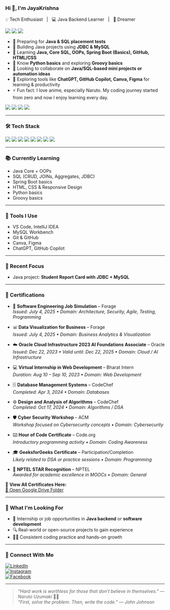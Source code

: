 <div align="left">

### Hi 👋, I'm JayaKrishna

💡 Tech Enthusiast &nbsp;&nbsp;|&nbsp;&nbsp; 💻 Java Backend Learner &nbsp;&nbsp;|&nbsp;&nbsp; 🌊 Dreamer  

<p>
  <img src="https://img.shields.io/badge/TECH%20LOVER-purple?style=for-the-badge" />
  <img src="https://img.shields.io/badge/MADE%20WITH-PASSION-ff69b4?style=for-the-badge" />
  <img src="https://img.shields.io/badge/ANIME%20FAN-orange?style=for-the-badge&logo=crunchyroll&logoColor=white" />
</p>

- 🔭 Preparing for **Java & SQL placement tests**  
- 🚀 Building Java projects using **JDBC & MySQL**  
- 🌱 Learning **Java, Core SQL, OOPs, Spring Boot (Basics), GitHub, HTML/CSS**  
- 🐍 Know **Python basics** and exploring **Groovy basics**  
- 👯 Looking to collaborate on **Java/SQL-based mini projects or automation ideas**  
- 🧠 Exploring tools like **ChatGPT, GitHub Copilot, Canva, Figma** for learning & productivity  
- ⚡ Fun fact: I love anime, especially Naruto. My coding journey started from zero and now I enjoy learning every day.

<p>
  <img src="https://img.shields.io/badge/ChatGPT-10a37f?logo=openai&logoColor=white&style=flat-square" />
  <img src="https://img.shields.io/badge/GitHub Copilot-%20-4B8BBE?style=flat-square&logo=github&logoColor=white" />
  <img src="https://img.shields.io/badge/Grok-000000?logo=x&logoColor=white&label=Grok&style=flat-square" />
  <img src="https://img.shields.io/badge/Canva-00C4CC?logo=canva&logoColor=white&style=flat-square" />
</p>

---

### 🛠️ Tech Stack

<p>
  <img src="https://img.shields.io/badge/Java-ED8B00?style=flat&logo=java&logoColor=white" />
  <img src="https://img.shields.io/badge/MySQL-005C84?style=flat&logo=mysql&logoColor=white" />
  <img src="https://img.shields.io/badge/Python-3776AB?style=flat&logo=python&logoColor=white" />
  <img src="https://img.shields.io/badge/Groovy-4298B8?style=flat&logo=apachegroovy&logoColor=white" />
  <img src="https://img.shields.io/badge/HTML5-E34F26?style=flat&logo=html5&logoColor=white" />
  <img src="https://img.shields.io/badge/CSS3-1572B6?style=flat&logo=css3&logoColor=white" />
  <img src="https://img.shields.io/badge/Git-F05032?style=flat&logo=git&logoColor=white" />
  <img src="https://img.shields.io/badge/GitHub-181717?style=flat&logo=github&logoColor=white" />
</p>

---

### 📚 Currently Learning

- Java Core + OOPs  
- SQL (CRUD, JOINs, Aggregates, JDBC)  
- Spring Boot basics  
- HTML, CSS & Responsive Design  
- Python basics  
- Groovy basics  

---

### 🧰 Tools I Use

- VS Code, IntelliJ IDEA  
- MySQL Workbench  
- Git & GitHub  
- Canva, Figma  
- ChatGPT, GitHub Copilot  

---

### 🎯 Recent Focus

- Java project: **Student Report Card with JDBC + MySQL**

---

### 🏅 Certifications

- 🧠 **Software Engineering Job Simulation** – Forage  
  _Issued: July 4, 2025 • Domain: Architecture, Security, Agile, Testing, Programming_

- 📊 **Data Visualization for Business** – Forage  
  _Issued: July 4, 2025 • Domain: Business Analytics & Visualization_

- ☁️ **Oracle Cloud Infrastructure 2023 AI Foundations Associate** – Oracle  
  _Issued: Dec 22, 2023 • Valid until: Dec 22, 2025 • Domain: Cloud / AI Infrastructure_

- 💻 **Virtual Internship in Web Development** – Bharat Intern  
  _Duration: Aug 10 – Sep 10, 2023 • Domain: Web Development_

- 🗄️ **Database Management Systems** – CodeChef  
  _Completed: Apr 3, 2024 • Domain: Databases_

- ⚙️ **Design and Analysis of Algorithms** – CodeChef  
  _Completed: Oct 17, 2024 • Domain: Algorithms / DSA_

- 🛡️ **Cyber Security Workshop** – ACM  
  _Workshop focused on Cybersecurity concepts • Domain: Cybersecurity_

- ⌨️ **Hour of Code Certificate** – Code.org  
  _Introductory programming activity • Domain: Coding Awareness_

- 🎓 **GeeksforGeeks Certificate** – Participation/Completion  
  _Likely related to DSA or practice sessions • Domain: Programming_

- 🌟 **NPTEL STAR Recognition** – NPTEL  
  _Awarded for academic excellence in MOOCs • Domain: General_

📂 **View All Certificates Here:**  
[🔗 Open Google Drive Folder](https://drive.google.com/drive/folders/102SZ-fa2uxM7h0-PNiT2Gk3qbbvR4fUE?usp=drive_link)



---


### 🤝 What I'm Looking For

- 💼 Internship or job opportunities in **Java backend** or **software development**  
- 🔍 Real-world or open-source projects to gain experience  
- 🧑‍💻 Consistent coding practice and hands-on growth  

---

### 🔗 Connect With Me

[![LinkedIn](https://img.shields.io/badge/LinkedIn-blue?logo=linkedin&style=for-the-badge)](https://www.linkedin.com/in/jayakrishna-polaki-807741268/)  
[![Instagram](https://img.shields.io/badge/Instagram-E4405F?logo=instagram&logoColor=white&style=for-the-badge)](https://www.instagram.com/jayakrishna_jkyt/)  
[![Facebook](https://img.shields.io/badge/Facebook-1877F2?logo=facebook&logoColor=white&style=for-the-badge)](https://www.facebook.com/Jayakrishna.polaki/)

---

> *“Hard work is worthless for those that don’t believe in themselves.”* — *Naruto Uzumaki* 🍜🔥  
> *“First, solve the problem. Then, write the code.”* — *John Johnson*
